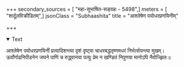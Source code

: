 +++
secondary_sources = [ "महा-सुभाषित-सङ्ग्रहः - 5498",]
meters = [ "शार्दूलविक्रीडितम्",]
jsonClass = "Subhaashita"
title = "आश्लेषेण पयोधरप्रणयिनीम्"

+++

<details open><summary>Text</summary>

आश्लेषेण पयोधरप्रणयिनीं प्रत्यादिशन्त्या दृशं दृष्ट्वा चाधरबद्धतृष्णमधरं निर्भर्त्सयन्त्या मुखम्।  
ऊर्वोर्गाढनिपीडनेन जघने पाणिं च रुद्ध्वानया पत्युः प्रेम न खण्डितं निपुणया मानोऽपि नैवोज्झितः॥
</details>
